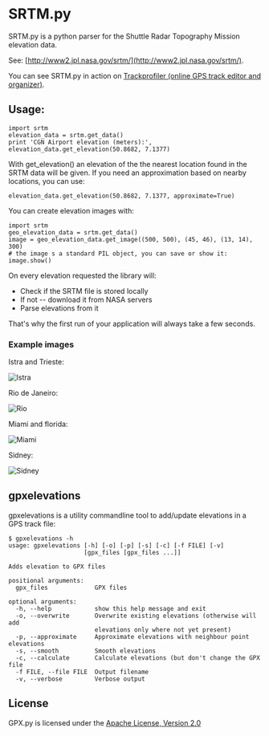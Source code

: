 # SRTM.py

SRTM.py is a python parser for the Shuttle Radar Topography Mission elevation data.

See: [http://www2.jpl.nasa.gov/srtm/](http://www2.jpl.nasa.gov/srtm/).

You can see SRTM.py in action on [Trackprofiler (online GPS track editor and organizer)](http://www.trackprofiler.com).

## Usage:

    import srtm
    elevation_data = srtm.get_data()
    print 'CGN Airport elevation (meters):', elevation_data.get_elevation(50.8682, 7.1377)

With get\_elevation() an elevation of the the nearest location found in the SRTM data will be given.
If you need an approximation based on nearby locations, you can use:

    elevation_data.get_elevation(50.8682, 7.1377, approximate=True)

You can create elevation images with:

    import srtm
    geo_elevation_data = srtm.get_data()
    image = geo_elevation_data.get_image((500, 500), (45, 46), (13, 14), 300)
    # the image s a standard PIL object, you can save or show it:
    image.show()

On every elevation requested the library will:

 * Check if the SRTM file is stored locally
 * If not -- download it from NASA servers
 * Parse elevations from it

That's why the first run of your application will always take a few seconds.

### Example images

Istra and Trieste:

![Istra](http://tkrajina.github.io/srtm.py/istra.png)

Rio de Janeiro:

![Rio](http://tkrajina.github.io/srtm.py/rio.png)

Miami and florida:

![Miami](http://tkrajina.github.io/srtm.py/miami.png)

Sidney:

![Sidney](http://tkrajina.github.io/srtm.py/sidney.png)

## gpxelevations

gpxelevations is a utility commandline tool to add/update elevations in a GPS track file:

    $ gpxelevations -h
    usage: gpxelevations [-h] [-o] [-p] [-s] [-c] [-f FILE] [-v]
                         [gpx_files [gpx_files ...]]

    Adds elevation to GPX files

    positional arguments:
      gpx_files             GPX files

    optional arguments:
      -h, --help            show this help message and exit
      -o, --overwrite       Overwrite existing elevations (otherwise will add
                            elevations only where not yet present)
      -p, --approximate     Approximate elevations with neighbour point elevations
      -s, --smooth          Smooth elevations
      -c, --calculate       Calculate elevations (but don't change the GPX file
      -f FILE, --file FILE  Output filename
      -v, --verbose         Verbose output

## License

GPX.py is licensed under the [Apache License, Version 2.0](http://www.apache.org/licenses/LICENSE-2.0)

